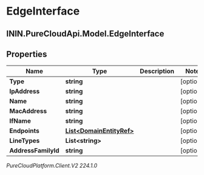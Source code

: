 # EdgeInterface

## ININ.PureCloudApi.Model.EdgeInterface

## Properties

|Name | Type | Description | Notes|
|------------ | ------------- | ------------- | -------------|
| **Type** | **string** |  | [optional] |
| **IpAddress** | **string** |  | [optional] |
| **Name** | **string** |  | [optional] |
| **MacAddress** | **string** |  | [optional] |
| **IfName** | **string** |  | [optional] |
| **Endpoints** | [**List&lt;DomainEntityRef&gt;**](DomainEntityRef) |  | [optional] |
| **LineTypes** | **List&lt;string&gt;** |  | [optional] |
| **AddressFamilyId** | **string** |  | [optional] |



_PureCloudPlatform.Client.V2 224.1.0_

